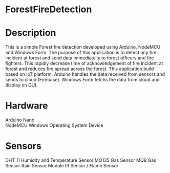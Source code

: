 # ForestFireDetection

# Description
This is a simple Forest fire detection developed using Arduino, NodeMCU and Windows Form. The purpose of this application is to detect any fire incident at forest and send data immediatelly to forest officers and fire fighters. This rapidly decrease time of acknowledgement of fire incident at forest and reduces fire spread across the forest. This application build based on IoT platform. Arduino handles the data received from sensors and sends to cloud (Firebase). Windows Form fetchs the data from cloud and display on GUI.

# Hardware
Arduino Nano	
NodeMCU
Windows Operating System Device

# Sensors

DHT 11 Humidity and Temperature Sensor
MQ135 Gas Sensor
MQ9 Gas Sensor
Rain Sensor Module
IR Sensor / Flame Sensor

